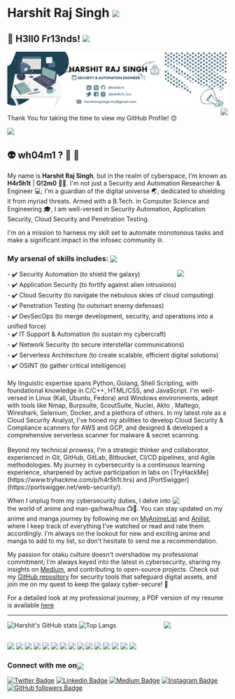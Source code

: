 #  Harshit Raj Singh <img src="https://media.giphy.com/media/WUlplcMpOCEmTGBtBW/giphy.gif" width="50"></h1>

## 🤖 H3ll0 Fr13nds!  <img src="https://github.com/abhishekapk/abhishekapk/blob/master/Assests/Hi.gif" width="29px"> 

<!-- Banner Background -->
![Banner](image.png)
<img src="https://media.giphy.com/media/3pTZ5pUYLUHh6/giphy.gif" align="right">

Thank You for taking the time to view my GitHub Profile! 😊

![](https://komarev.com/ghpvc/?username=h4r5h1t&color=brightgreen)

## 👽 wh04m1 ? 🤔 💖
My name is **Harshit Raj Singh**, but in the realm of cyberspace, I'm known as **H4r5h1t** | **G!2m0** 👨‍💻. 
I'm not just a Security and Automation Researcher & Engineer 💻; I'm a guardian of the digital universe 🌏, dedicated to shielding it from myriad threats. Armed with a B.Tech. in Computer Science and Engineering 🎓, I am well-versed in Security Automation, Application Security, Cloud Security and Penetration Testing. 

I'm on a mission to harness my skill set to automate monotonous tasks and make a significant impact in the infosec community 🌐.

### My arsenal of skills includes: <img align='center' src = "https://media2.giphy.com/media/QssGEmpkyEOhBCb7e1/giphy.gif?cid=ecf05e47a0n3gi1bfqntqmob8g9aid1oyj2wr3ds3mg700bl&rid=giphy.gif" width = 33px> <br>
<p align="right"> <img src="https://media.giphy.com/media/JOLlBirHkuoVRPOMnZ/giphy.gif" width="23%" align="right"></p>
- ✔️ Security Automation (to shield the galaxy) <br>
- ✔️ Application Security (to fortify against alien intrusions) <br>
- ✔️ Cloud Security (to navigate the nebulous skies of cloud computing) <br>
- ✔️ Penetration Testing (to outsmart enemy defenses) <br>
- ✔️ DevSecOps (to merge development, security, and operations into a unified force) <br>
- ✔️ IT Support & Automation (to sustain my cybercraft) <br>
- ✔️ Network Security (to secure interstellar communications) <br>
- ✔️ Serverless Architecture (to create scalable, efficient digital solutions) <br>
- ✔️ OSINT (to gather critical intelligence) <br>
<br>
My linguistic expertise spans Python, Golang, Shell Scripting, with foundational knowledge in C/C++, HTML/CSS, and JavaScript. I'm well-versed in Linux (Kali, Ubuntu, Fedora) and Windows environments, adept with tools like Nmap, Burpsuite, ScoutSuite, Nuclei, Akto , Maltego, Wireshark, Selenium, Docker, and a plethora of others. 
In my latest role as a Cloud Security Analyst, I've honed my abilities to develop Cloud Security & Compliance scanners for AWS and GCP, and designed & developed a comprehensive serverless scanner for malware & secret scanning.
<br>
<br>
Beyond my technical prowess, I'm a strategic thinker and collaborator, experienced in Git, GitHub, GitLab, Bitbucket, CI/CD pipelines, and Agile methodologies. My journey in cybersecurity is a continuous learning experience, sharpened by active participation in labs on [TryHackMe](https://www.tryhackme.com/p/h4r5h1t.hrs) and [PortSwigger](https://portswigger.net/web-security/).

<p align="right"> <img src="https://media.giphy.com/media/Sb7WSbjHFNIL6/giphy.gif" width="25%" align="right"> </p>

When I unplug from my cybersecurity duties, I delve into the world of anime and man-ga/hwa/hua 📺📖. 
You can stay updated on my anime and manga journey by following me on [MyAnimeList](https://myanimelist.net/profile/G12m0x19) and [Anilist](https://anilist.co/user/G12M0X19/), where I keep track of everything I've watched or read and rate them accordingly. I'm always on the lookout for new and exciting anime and manga to add to my list, so don't hesitate to send me a recommendation.

My passion for otaku culture doesn't overshadow my professional commitment; I'm always keyed into the latest in cybersecurity, sharing my insights on [Medium](https://h4r5h1t.medium.com/), and contributing to open-source projects.
Check out my [GitHub repository](https://github.com/h4r5h1t?tab=repositories) for security tools that safeguard digital assets, and join me on my quest to keep the galaxy cyber-secure! 🚀

For a detailed look at my professional journey, a PDF version of my resume is available [here](https://drive.google.com/file/d/1ATGBLJO-R0q4T6wRVj7smj_9oBb0bfKF/view?usp=sharing)

--------

<!-- <p align="left">
  <a href="https://github.com/h4r5h1t">
    <img src="https://github-readme-stats-sigma-five.vercel.app/api?username=h4r5h1t&count_private=true&theme=vision-friendly-dark&show_icons=true&include_all_commits=true" alt="Harshit's GitHub stats"  />
  </a>
  <img src="https://media.giphy.com/media/RbDKaczqWovIugyJmW/giphy.gif" width="25%"/>
  <img src="https://media.giphy.com/media/2IudUHdI075HL02Pkk/giphy.gif" width="25%" align="right"/>
  <img src="https://media.giphy.com/media/M9gbBd9nbDrOTu1Mqx/giphy.gif" width="30%" align="right"/>
  <a href="https://github.com/h4r5h1t">
    <img src="https://github-readme-stats-sigma-five.vercel.app/api/top-langs/?username=h4r5h1t&theme=vision-friendly-dark&card_width=445" alt="Top Langs" width="48.5%" />
  </a>
</p> -->

![Harshit's GitHub stats](https://github-readme-stats-sigma-five.vercel.app/api?username=h4r5h1t&count_private=true&theme=vision-friendly-dark&show_icons=true&include_all_commits=true)
<img src="https://media.giphy.com/media/M9gbBd9nbDrOTu1Mqx/giphy.gif" width="29%" align="right"/>
![Top Langs](https://github-readme-stats-sigma-five.vercel.app/api/top-langs/?username=h4r5h1t&theme=vision-friendly-dark&card_width=495)

<br>
<!-- Logos -->
  <div> 
    <img width = '33px'  src="https://cdn.worldvectorlogo.com/logos/python-5.svg"/>
    <img width = '57px'  src="https://cdn.worldvectorlogo.com/logos/golang-1.svg"/>
    <img width = '77px'  src="https://cdn.worldvectorlogo.com/logos/bash-1.svg"/> 
    <img width = '33px'  src="https://cdn.worldvectorlogo.com/logos/logo-javascript.svg"/>
    <img width = '30px'  src="https://cdn.worldvectorlogo.com/logos/html-1.svg"/>
    <img width = '30px'  src="https://cdn.worldvectorlogo.com/logos/css-3.svg"/>
    <img width = '33px'  src="https://cdn.worldvectorlogo.com/logos/c.svg"/>
    <img width = '53px'  src="https://cdn.worldvectorlogo.com/logos/aws-2.svg"/>
    <img width = '43px'  src="https://cdn.worldvectorlogo.com/logos/google-cloud-1.svg"/>
    <img width = '33px'  src="https://cdn.worldvectorlogo.com/logos/ubuntu-4.svg"/>
    <img width = '33px'  src="https://cdn.worldvectorlogo.com/logos/microsoft-windows-22.svg"/>
    <img width = '40px'  src="https://cdn.worldvectorlogo.com/logos/red-hat-1.svg"/> 
    <img width = '33px'  src="https://cdn.worldvectorlogo.com/logos/git-icon.svg"/>
    <img width = '40px'  src="https://cdn.worldvectorlogo.com/logos/docker-4.svg"/>
    <img width = '100px'  src="https://cdn.worldvectorlogo.com/logos/selenium-1.svg"/>
  </div>
  
### Connect with me on<img align='center' src='https://raw.githubusercontent.com/ShahriarShafin/ShahriarShafin/main/Assets/handshake.gif' width="100px">

[![Twitter Badge](https://img.shields.io/twitter/url?color=1ca0f1&label=%40h4r5h1t_hrs&logo=twitter&logoColor=1ca0f1&style=for-the-badge&url=https%3A%2F%2Ftwitter.com%2Fh4r5h1t_hrs)](https://twitter.com/h4r5h1t_hrs)
[![Linkedin Badge](https://img.shields.io/twitter/url?color=1ca0f1&label=h4r5h1t&logo=LinkedIn&logoColor=1ca0f1&style=for-the-badge&url=https%3A%2F%2Fwww.linkedin.com%2Fin%2Fh4r5h1t%2F)](https://www.linkedin.com/in/h4r5h1t/)
[![Medium Badge](https://img.shields.io/twitter/url?color=1ca0f1&label=@h4r5h1t&logo=Medium&logoColor=1ca0f1&style=for-the-badge&url=https://medium.com/@h4r5h1t)](https://medium.com/@h4r5h1t)
[![Instagram Badge](https://img.shields.io/twitter/url?color=1ca0f1&label=h4r5h1t.hrs&logo=Instagram&logoColor=1ca0f1&style=for-the-badge&url=https%3A%2F%2Fwww.instagram.com%2Fh4r5h1t.hrs%2F)](https://www.instagram.com/h4r5h1t.hrs/)
[![GitHub followers Badge](https://img.shields.io/twitter/url?color=1ca0f1&label=h4r5h1t&logo=github&logoColor=1ca0f1&style=for-the-badge&url=https%3A%2F%2Fgithub.com%2Fh4r5h1t%3Ftab%3Dfollowers)](https://github.com/h4r5h1t?tab=followers)

